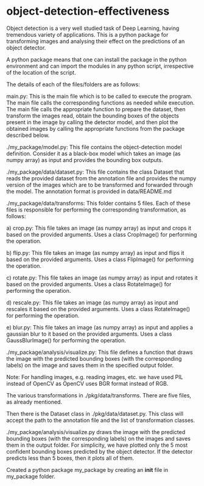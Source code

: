 # object-detection-effectiveness
Object detection is a very well studied task of Deep Learning, having tremendous variety of applications. This is a python package for transforming images and analysing their effect on the predictions of an object detector.

A python package means that one can install the package in the python environment and can import the modules in any python script, irrespective of the location of the script. 

The details of each of the files/folders are as follows:

main.py: This is the main file which is to be called to execute the program. The main file calls the corresponding functions as needed while execution. The main file calls the appropriate function to prepare the dataset, then transform the images read, obtain the bounding boxes of the objects present in the image by calling the detector model, and then plot the obtained images by calling the appropriate functions from the package described below.

./my_package/model.py: This file contains the object-detection model definition. Consider it as a black-box model which takes an image (as numpy array) as input and provides the bounding box outputs.
 
./my_package/data/dataset.py: This file contains the class Dataset that reads the provided dataset from the annotation file and provides the numpy version of the images which are to be transformed and forwarded through the model. The annotation format is provided in data/README.md

./my_package/data/transforms: This folder contains 5 files. Each of these files is responsible for performing the corresponding transformation, as follows:

a) crop.py: This file takes an image (as numpy array) as input and crops it based on the provided arguments. Uses a class CropImage() for performing the operation.

b) flip.py: This file takes an image (as numpy array) as input and flips it based on the provided arguments. Uses a class FlipImage() for performing the operation.
 
c) rotate.py: This file takes an image (as numpy array) as input and rotates it based on the provided arguments. Uses a class RotateImage() for performing the operation.
 
d) rescale.py: This file takes an image (as numpy array) as input and rescales it based on the provided arguments. Uses a class RotateImage() for performing the operation.

e) blur.py: This file takes an image (as numpy array) as input and applies a gaussian blur to it based on the provided arguments. Uses a class GaussBlurImage() for performing the operation.

./my_package/analysis/visualize.py: This file defines a function that draws the image with the predicted bounding boxes (with the corresponding labels) on the image and saves them in the specified output folder.


Note: For handling images, e.g. reading images, etc. we have used PIL instead of OpenCV as OpenCV uses BGR format instead of RGB.

The various transformations in ./pkg/data/transforms. There are five files, as already mentioned. 

Then there is the Dataset class in ./pkg/data/dataset.py. This class will accept the path to the annotation file and the list of transformation classes. 

./my_package/analysis/visualize.py draws the image with the predicted bounding boxes (with the corresponding labels) on the images and saves them in the output folder. For simplicity, we have plotted only the 5 most confident bounding boxes predicted by the object detector. If the detector predicts less than 5 boxes, then it plots all of them.

Created a python package my_package by creating an __init__ file in my_package folder.
